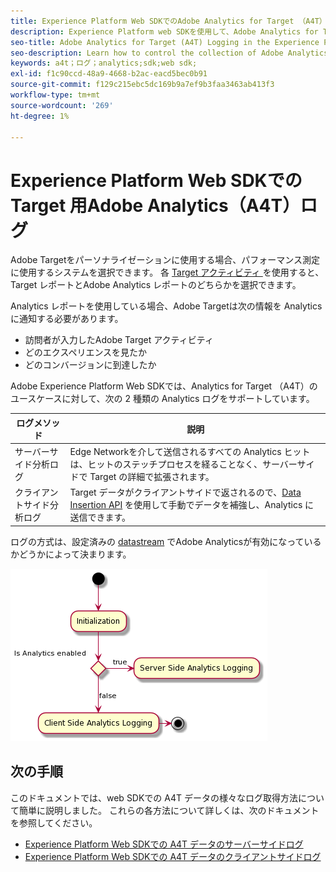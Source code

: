 ```yaml
---
title: Experience Platform Web SDKでのAdobe Analytics for Target （A4T）ログ
description: Experience Platform web SDKを使用して、Adobe Analytics for Target （A4T）データの収集を制御する方法について説明します。
seo-title: Adobe Analytics for Target (A4T) Logging in the Experience Platform Web SDK
seo-description: Learn how to control the collection of Adobe Analytics for Target (A4T) data using the Experience Platform Web SDK.
keywords: a4t；ログ；analytics;sdk;web sdk;
exl-id: f1c90ccd-48a9-4668-b2ac-eacd5bec0b91
source-git-commit: f129c215ebc5dc169b9a7ef9b3faa3463ab413f3
workflow-type: tm+mt
source-wordcount: '269'
ht-degree: 1%

---
```


# Experience Platform Web SDKでの Target 用Adobe Analytics（A4T）ログ

Adobe Targetをパーソナライゼーションに使用する場合、パフォーマンス測定に使用するシステムを選択できます。 各 [Target アクティビティ ](https://experienceleague.adobe.com/docs/target/using/activities/target-activities-guide.html?lang=ja) を使用すると、Target レポートとAdobe Analytics レポートのどちらかを選択できます。

Analytics レポートを使用している場合、Adobe Targetは次の情報を Analytics に通知する必要があります。

* 訪問者が入力したAdobe Target アクティビティ
* どのエクスペリエンスを見たか
* どのコンバージョンに到達したか

Adobe Experience Platform Web SDKでは、Analytics for Target （A4T）のユースケースに対して、次の 2 種類の Analytics ログをサポートしています。

| ログメソッド | 説明 |
| --- | --- |
| サーバーサイド分析ログ | Edge Networkを介して送信されるすべての Analytics ヒットは、ヒットのステッチプロセスを経ることなく、サーバーサイドで Target の詳細で拡張されます。 |
| クライアントサイド分析ログ | Target データがクライアントサイドで返されるので、[Data Insertion API](https://experienceleague.adobe.com/docs/analytics/import/c-data-insertion-api.html) を使用して手動でデータを補強し、Analytics に送信できます。 |

ログの方式は、設定済みの [datastream](../../../../datastreams/overview.md) でAdobe Analyticsが有効になっているかどうかによって決まります。

![ メソッドの決定フローの記録 ](../assets/analytics-logging.png)

## 次の手順

このドキュメントでは、web SDKでの A4T データの様々なログ取得方法について簡単に説明しました。 これらの各方法について詳しくは、次のドキュメントを参照してください。

* [Experience Platform Web SDKでの A4T データのサーバーサイドログ](./server-side.md)
* [Experience Platform Web SDKでの A4T データのクライアントサイドログ](./client-side.md)
